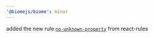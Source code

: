 ```yaml
---
'@biomejs/biome': minor
---
```


added the new rule [`no-unknown-property`](https://github.com/jsx-eslint/eslint-plugin-react/blob/master/docs/rules/no-unknown-property.md) from react-rules
